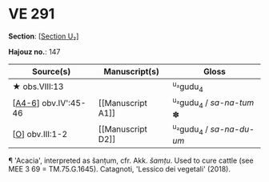 # VE 291

**Section**: [[Section U₂]]

**Hajouz no.**: 147

| Source(s)              | Manuscript(s)     | Gloss                                         |
| ---------------------- | ----------------- | --------------------------------------------- |
| ★ obs.VIII:13          |                   | <sup>u₂</sup>gudu<sub>4</sub>                 |
| [[A4-6]] obv.IV':45-46 | [[Manuscript A1]] | <sup>u₂</sup>gudu<sub>4</sub> / *sa-na-tum* ✽  |
| [[O]] obv.III:1-2      | [[Manuscript D2]] | <sup>u₂</sup>gudu<sub>4</sub> / *sa-na-du-um* |

¶ 'Acacia', interpreted as šanṭum, cfr. Akk. *šamṭu*. Used to cure cattle (see MEE 3 69 = TM.75.G.1645). Catagnoti, 'Lessico dei vegetali' (2018).

[//begin]: # "Autogenerated link references for markdown compatibility"
[Section U₂]: <Section U₂> "Section U₂"
[A4-6]: A4-6 "MEE 4, 4 + MEE 4, 5 + MEE 4, 6 = TM.75.G.2000+TM.75.G.2005+TM.75.G.2006"
[O]: O "MEE 4, 24 = TM.75.G.1774"
[//end]: # "Autogenerated link references"